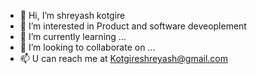- 👋 Hi, I’m shreyash kotgire
- 👀 I’m interested in Product and software deveoplement
- 🌱 I’m currently learning ...
- 💞️ I’m looking to collaborate on ...
- 📫 U can reach me at Kotgireshreyash@gmail.com

<!---
kotgire-shreyash/kotgire-shreyash is a ✨ special ✨ repository because its `README.md` (this file) appears on your GitHub profile.
You can click the Preview link to take a look at your changes.
--->
